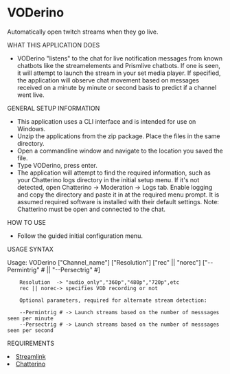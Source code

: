 # VODerino
Automatically open twitch streams when they go live.

WHAT THIS APPLICATION DOES
- VODerino "listens" to the chat for live notification messages from known chatbots like the streamelements and Prismlive chatbots. If one is seen, it will attempt to launch the stream in your set media player. If specified, the application will observe chat movement based on messages received on a minute by minute or second basis to predict if a channel went live.

GENERAL SETUP INFORMATION
- This application uses a CLI interface and is intended for use on Windows.
- Unzip the applications from the zip package. Place the files in the same directory.
- Open a commandline window and navigate to the location you saved the file.
- Type VODerino, press enter.
- The application will attempt to find the required information, such as your Chatterino logs directory in the initial setup menu. If it's not detected, open Chatterino -> Moderation -> Logs tab. Enable logging and copy the directory and paste it in at the required menu prompt. It is assumed required software is installed with their default settings. Note: Chatterino must be open and connected to the chat.

HOW TO USE
- Follow the guided initial configuration menu.

USAGE SYNTAX

Usage:
        VODerino ["Channel_name"] ["Resolution"] ["rec" || "norec"] ["--Permintrig" # || "--Persectrig" #]

        Resolution  -> "audio_only","360p","480p","720p",etc
        rec || norec-> specifies VOD recording or not

        Optional parameters, required for alternate stream detection:

        --Permintrig # -> Launch streams based on the number of messsages seen per minute
        --Persectrig # -> Launch streams based on the number of messsages seen per second

REQUIREMENTS
<li class="masthead__menu-item">
          <a href="https://github.com/streamlink/streamlink">Streamlink</a>
        </li>
<li class="masthead__menu-item">
          <a href="https://github.com/Chatterino/chatterino2">Chatterino</a>
        </li>
